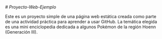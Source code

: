<em> # Proyecto-Web-Ejemplo </em>

Este es un proyecto simple de una página web estática creada como parte de una actividad práctica para aprender a usar GitHub. La temática elegida es una mini enciclopedia dedicada a algunos Pokémon de la región Hoenn (Generación III).